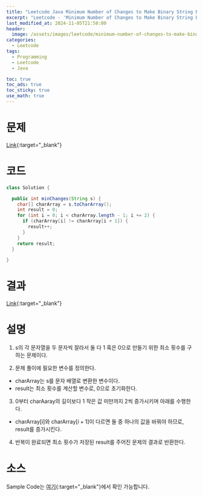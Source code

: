 ```yaml
---
title: "Leetcode Java Minimum Number of Changes to Make Binary String Beautiful"
excerpt: "Leetcode - 'Minimum Number of Changes to Make Binary String Beautiful' 문제 Java 풀이"
last_modified_at: 2024-11-05T21:50:00
header:
  image: /assets/images/leetcode/minimum-number-of-changes-to-make-binary-string-beautiful.png
categories:
  - Leetcode
tags:
  - Programming
  - Leetcode
  - Java

toc: true
toc_ads: true
toc_sticky: true
use_math: true
---
```

# 문제
[Link](https://leetcode.com/problems/minimum-number-of-changes-to-make-binary-string-beautiful/){:target="_blank"}

# 코드
```java
class Solution {

  public int minChanges(String s) {
    char[] charArray = s.toCharArray();
    int result = 0;
    for (int i = 0; i < charArray.length - 1; i += 2) {
      if (charArray[i] != charArray[i + 1]) {
        result++;
      }
    }
    return result;
  }

}
```

# 결과
[Link](https://leetcode.com/problems/minimum-number-of-changes-to-make-binary-string-beautiful/submissions/1443795208/){:target="_blank"}

# 설명
1. s의 각 문자열을 두 문자씩 잘라서 둘 다 1 혹은 0으로 만들기 위한 최소 횟수를 구하는 문제이다.

2. 문제 풀이에 필요한 변수를 정의한다.
- charArray는 s를 문자 배열로 변환한 변수이다.
- result는 최소 횟수를 계산할 변수로, 0으로 초기화한다.

3. 0부터 charAaray의 길이보다 1 작은 값 미만까지 2씩 증가시키며 아래를 수행한다.
- charArray[i]와 charArray[$i + 1$]이 다르면 둘 중 하나의 값을 바꿔야 하므로, result를 증가시킨다.

4. 반복이 완료되면 최소 횟수가 저장된 result를 주어진 문제의 결과로 반환한다.

# 소스
Sample Code는 [여기](https://github.com/GracefulSoul/leetcode/blob/master/src/main/java/gracefulsoul/problems/MinimumNumberOfChangesToMakeBinaryStringBeautiful.java){:target="_blank"}에서 확인 가능합니다.